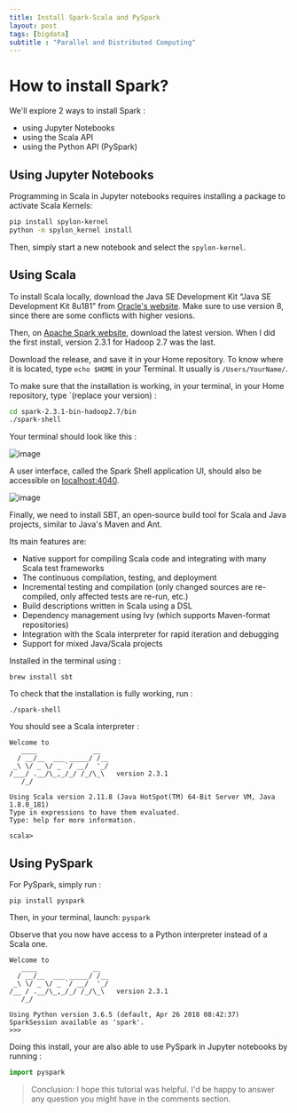 ```yaml
---
title: Install Spark-Scala and PySpark
layout: post
tags: [bigdata]
subtitle : "Parallel and Distributed Computing"
---
```


# How to install Spark? 

We'll explore 2 ways to install Spark :
- using Jupyter Notebooks
- using the Scala API
- using the Python API (PySpark)

## Using Jupyter Notebooks

Programming in Scala in Jupyter notebooks requires installing a package to activate Scala Kernels:

```bash
pip install spylon-kernel
python -m spylon_kernel install
```

Then, simply start a new notebook and select the `spylon-kernel`.

## Using Scala

To install Scala locally, download the Java SE Development Kit “Java SE Development Kit 8u181” from [Oracle's website](http://www.oracle.com/technetwork/java/javase/downloads/jdk8-downloads-2133151.html). Make sure to use version 8, since there are some conflicts with higher vesions. 

Then, on [Apache Spark website](http://spark.apache.org/downloads.html), download the latest version. When I did the first install, version 2.3.1 for Hadoop 2.7 was the last.

Download the release, and save it in your Home repository. To know where it is located, type `echo $HOME` in your Terminal. It usually is `/Users/YourName/`.

To make sure that the installation is working, in your terminal, in your Home repository, type `(replace your version) :

```bash
cd spark-2.3.1-bin-hadoop2.7/bin
./spark-shell
```

Your terminal should look like this :

![image](https://maelfabien.github.io/assets/images/spark1.jpg)

A user interface, called the Spark Shell application UI, should also be accessible on [localhost:4040](localhost:4040).

![image](https://maelfabien.github.io/assets/images/spark2.jpg)

Finally, we need to install SBT, an open-source build tool for Scala and Java projects, similar to Java's Maven and Ant.

Its main features are:
- Native support for compiling Scala code and integrating with many Scala test frameworks
- The continuous compilation, testing, and deployment
- Incremental testing and compilation (only changed sources are re-compiled, only affected tests are re-run, etc.)
- Build descriptions written in Scala using a DSL
- Dependency management using Ivy (which supports Maven-format repositories)
- Integration with the Scala interpreter for rapid iteration and debugging
- Support for mixed Java/Scala projects

Installed in the terminal using :

`brew install sbt`

To check that the installation is fully working, run :

```
./spark-shell
```

You should see a Scala interpreter :
```
Welcome to
   ____              __  
  / __/__  ___ _____/ /__
 _\ \/ _ \/ _ `/ __/  '_/
/___/ .__/\_,_/_/ /_/\_\   version 2.3.1
   /_/

Using Scala version 2.11.8 (Java HotSpot(TM) 64-Bit Server VM, Java 1.8.0_181)
Type in expressions to have them evaluated.
Type: help for more information.

scala>
```

## Using PySpark

For PySpark, simply run :

`pip install pyspark`

Then, in your terminal, launch: `pyspark`

Observe that you now have access to a Python interpreter instead of a Scala one.

```
Welcome to
   ____              __
  / __/__  ___ _____/ /__
 _\ \/ _ \/ _ `/ __/  '_/
/__ / .__/\_,_/_/ /_/\_\   version 2.3.1
   /_/

Using Python version 3.6.5 (default, Apr 26 2018 08:42:37)
SparkSession available as 'spark'.
>>> 
````

Doing this install, your are also able to use PySpark in Jupyter notebooks by running :

```python
import pyspark
```

> Conclusion: I hope this tutorial was helpful. I'd be happy to answer any question you might have in the comments section.